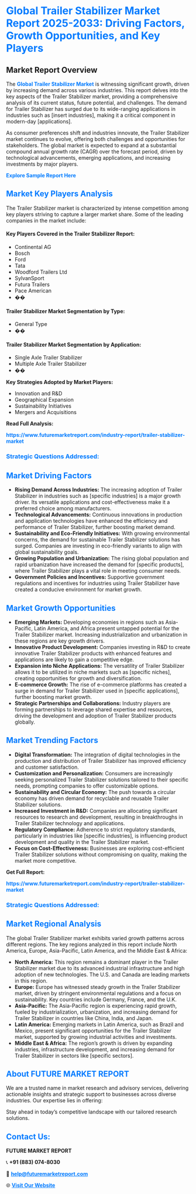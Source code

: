 <h1 style="color: #007BFF;">Global Trailer Stabilizer Market Report 2025-2033: Driving Factors, Growth Opportunities, and Key Players</h1>

<section id="overview">
<h2>Market Report Overview</h2>
<p>The <a href="https://www.futuremarketreport.com/industry-report/trailer-stabilizer-market" style="color: #007BFF; text-decoration: none;"><strong>Global Trailer Stabilizer Market</strong></a> is witnessing significant growth, driven by increasing demand across various industries. This report delves into the key aspects of the Trailer Stabilizer market, providing a comprehensive analysis of its current status, future potential, and challenges. The demand for Trailer Stabilizer has surged due to its wide-ranging applications in industries such as [insert industries], making it a critical component in modern-day [applications].</p>
<p>As consumer preferences shift and industries innovate, the Trailer Stabilizer market continues to evolve, offering both challenges and opportunities for stakeholders. The global market is expected to expand at a substantial compound annual growth rate (CAGR) over the forecast period, driven by technological advancements, emerging applications, and increasing investments by major players.</p>
</section>

<section id="overview">
<p><a href="https://www.futuremarketreport.com/request-sample/reportId=113906" style="color: #007BFF; text-decoration: none;"><strong>Explore Sample Report Here</strong></a></p>
</section>

<section id="key-players">
<h2 style="color: #007BFF;">Market Key Players Analysis</h2>
<p>The Trailer Stabilizer market is characterized by intense competition among key players striving to capture a larger market share. Some of the leading companies in the market include:</p>
<h4>Key Players Covered in the Trailer Stabilizer Report:</h4>
<ul><li>Continental AG</li><li>Bosch</li><li>Ford</li><li>Tata</li><li>Woodford Trailers Ltd</li><li>SylvanSport</li><li>Futura Trailers</li><li>Pace American</li><li>��</li></ul>
<h4>Trailer Stabilizer Market Segmentation by Type:</h4>
<ul><li>General Type</li><li>��</li></ul>

<h4>Trailer Stabilizer Market Segmentation by Application:</h4>
<ul><li>Single Axle Trailer Stabilizer</li><li>Multiple Axle Trailer Stabilizer</li><li>��</li></ul>
<p><strong>Key Strategies Adopted by Market Players:</strong></p>
<ul>
<li>Innovation and R&D</li>
<li>Geographical Expansion</li>
<li>Sustainability Initiatives</li>
<li>Mergers and Acquisitions</li>
</ul>
</section>

<section>
<p><strong>Read Full Analysis: </strong></p><a href="https://www.futuremarketreport.com/industry-report/trailer-stabilizer-market" style="color: #007BFF; text-decoration: none;"><strong>https://www.futuremarketreport.com/industry-report/trailer-stabilizer-market</strong></a>
<h3 style="color: #007BFF;">Strategic Questions Addressed:</h3>
</section>

<section id="driving-factors">
<h2 style="color: #007BFF;">Market Driving Factors</h2>
<ul>
<li><strong>Rising Demand Across Industries:</strong> The increasing adoption of Trailer Stabilizer in industries such as [specific industries] is a major growth driver. Its versatile applications and cost-effectiveness make it a preferred choice among manufacturers.</li>
<li><strong>Technological Advancements:</strong> Continuous innovations in production and application technologies have enhanced the efficiency and performance of Trailer Stabilizer, further boosting market demand.</li>
<li><strong>Sustainability and Eco-Friendly Initiatives:</strong> With growing environmental concerns, the demand for sustainable Trailer Stabilizer solutions has surged. Companies are investing in eco-friendly variants to align with global sustainability goals.</li>
<li><strong>Growing Population and Urbanization:</strong> The rising global population and rapid urbanization have increased the demand for [specific products], where Trailer Stabilizer plays a vital role in meeting consumer needs.</li>
<li><strong>Government Policies and Incentives:</strong> Supportive government regulations and incentives for industries using Trailer Stabilizer have created a conducive environment for market growth.</li>
</ul>
</section>

<section id="growth-opportunities">
<h2 style="color: #007BFF;">Market Growth Opportunities</h2>
<ul>
<li><strong>Emerging Markets:</strong> Developing economies in regions such as Asia-Pacific, Latin America, and Africa present untapped potential for the Trailer Stabilizer market. Increasing industrialization and urbanization in these regions are key growth drivers.</li>
<li><strong>Innovative Product Development:</strong> Companies investing in R&D to create innovative Trailer Stabilizer products with enhanced features and applications are likely to gain a competitive edge.</li>
<li><strong>Expansion into Niche Applications:</strong> The versatility of Trailer Stabilizer allows it to be utilized in niche markets such as [specific niches], creating opportunities for growth and diversification.</li>
<li><strong>E-commerce Growth:</strong> The rise of e-commerce platforms has created a surge in demand for Trailer Stabilizer used in [specific applications], further boosting market growth.</li>
<li><strong>Strategic Partnerships and Collaborations:</strong> Industry players are forming partnerships to leverage shared expertise and resources, driving the development and adoption of Trailer Stabilizer products globally.</li>
</ul>
</section>

<section id="trending-factors">
<h2 style="color: #007BFF;">Market Trending Factors</h2>
<ul>
<li><strong>Digital Transformation:</strong> The integration of digital technologies in the production and distribution of Trailer Stabilizer has improved efficiency and customer satisfaction.</li>
<li><strong>Customization and Personalization:</strong> Consumers are increasingly seeking personalized Trailer Stabilizer solutions tailored to their specific needs, prompting companies to offer customizable options.</li>
<li><strong>Sustainability and Circular Economy:</strong> The push towards a circular economy has driven demand for recyclable and reusable Trailer Stabilizer solutions.</li>
<li><strong>Increased Investment in R&D:</strong> Companies are allocating significant resources to research and development, resulting in breakthroughs in Trailer Stabilizer technology and applications.</li>
<li><strong>Regulatory Compliance:</strong> Adherence to strict regulatory standards, particularly in industries like [specific industries], is influencing product development and quality in the Trailer Stabilizer market.</li>
<li><strong>Focus on Cost-Effectiveness:</strong> Businesses are exploring cost-efficient Trailer Stabilizer solutions without compromising on quality, making the market more competitive.</li>
</ul>
</section>

<section>
<p><strong>Get Full Report: </strong></p><a href="https://www.futuremarketreport.com/industry-report/trailer-stabilizer-market" style="color: #007BFF; text-decoration: none;"><strong>https://www.futuremarketreport.com/industry-report/trailer-stabilizer-market</strong></a>
<h3 style="color: #007BFF;">Strategic Questions Addressed:</h3>
</section>


<section id="regional-analysis">
<h2 style="color: #007BFF;">Market Regional Analysis</h2>
<p>The global Trailer Stabilizer market exhibits varied growth patterns across different regions. The key regions analyzed in this report include North America, Europe, Asia-Pacific, Latin America, and the Middle East & Africa:</p>
<ul>
<li><strong>North America:</strong> This region remains a dominant player in the Trailer Stabilizer market due to its advanced industrial infrastructure and high adoption of new technologies. The U.S. and Canada are leading markets in this region.</li>
<li><strong>Europe:</strong> Europe has witnessed steady growth in the Trailer Stabilizer market, driven by stringent environmental regulations and a focus on sustainability. Key countries include Germany, France, and the U.K.</li>
<li><strong>Asia-Pacific:</strong> The Asia-Pacific region is experiencing rapid growth, fueled by industrialization, urbanization, and increasing demand for Trailer Stabilizer in countries like China, India, and Japan.</li>
<li><strong>Latin America:</strong> Emerging markets in Latin America, such as Brazil and Mexico, present significant opportunities for the Trailer Stabilizer market, supported by growing industrial activities and investments.</li>
<li><strong>Middle East & Africa:</strong> The region’s growth is driven by expanding industries, infrastructure development, and increasing demand for Trailer Stabilizer in sectors like [specific sectors].</li>
</ul>
</section>

<footer>
<h2 style="color: #007BFF;">About FUTURE MARKET REPORT</h2>
<p>We are a trusted name in market research and advisory services, delivering actionable insights and strategic support to businesses across diverse industries. Our expertise lies in offering:</p>

<p>Stay ahead in today’s competitive landscape with our tailored research solutions.</p>

<h2 style="color: #007BFF;">Contact Us:</h2>
<p><strong>FUTURE MARKET REPORT</strong></p>
<p>📞 <strong>+91 (883) 074-8030</strong></p>
<p>📧 <strong><a href="mailto:help@futuremarketreport.com" style="color: #007BFF;">help@futuremarketreport.com</a></strong></p>
<p>🌐 <strong><a href="https://www.futuremarketreport.com/" style="color: #007BFF;">Visit Our Website</a></strong></p>
</footer>